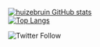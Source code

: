 [![huizebruin GitHub stats](https://github-readme-stats.vercel.app/api?username=huizebruin&show_icons=true&count_private=true&layout=compact)](https://github.com/huizebruin) <br>
[![Top Langs](https://github-readme-stats.vercel.app/api/top-langs/?username=huizebruin&layout=compact)](https://github.com/huizebruin/github-readme-stats)


![Twitter Follow](https://img.shields.io/twitter/follow/huizebruin?style=social)
